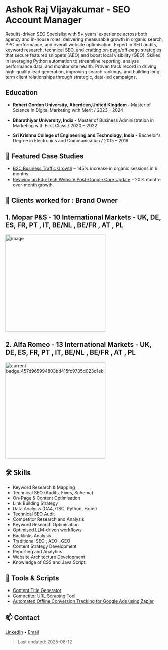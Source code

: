 # Ashok Raj Vijayakumar - SEO Account Manager

Results-driven SEO Specialist with 5+ years’ experience across both agency and in-house roles, delivering measurable growth in organic search, PPC performance, and overall website optimisation. Expert in SEO audits, keyword research, technical SEO, and crafting on-page/off-page strategies that secure featured snippets (AEO) and boost local visibility (GEO). Skilled in leveraging Python automation to streamline reporting, analyse performance data, and monitor site health. Proven track record in driving high-quality lead generation, improving search rankings, and building long-term client relationships through strategic, data-led campaigns.

## Education
- **Robert Gordon University, Aberdeen,United Kingdom -**
  Master of Science in Digital Marketing with Merit /
  2023 – 2024

- **Bharathiyar University, India -**
  Master of Business Administration in Marketing with First Class /
  2020 – 2022 

- **Sri Krishna College of Engineering and Technology, India -**
  Bachelor's Degree in Electronics and Communication /
  2015 – 2019

## 📂 Featured Case Studies
- [B2C Business Traffic Growth](case-studies/b2b-saas/README.md) – 145% increase in organic sessions in 6 months.
- [Reviving an Edu-Tech Website Post-Google Core Update](case-studies/local-service/README.md) – 20% month-over-month growth.

## 💼 Clients worked for : Brand Owner

## 1. Mopar P&S - 10 International Markets - UK, DE, ES, FR, PT , IT, BE/NL , BE/FR , AT , PL

<img width="318" height="307" alt="image" src="https://github.com/user-attachments/assets/4bd2de1e-eb10-4a0d-b742-4bdae6838be0" />

## 2. Alfa Romeo - 13 International Markets - UK, DE, ES, FR, PT , IT, BE/NL , BE/FR , AT , PL

<img width="318" height="307" alt="current-badge_457d965994803bd415fc9735d023d1eb" src="https://github.com/user-attachments/assets/3225d6a9-eca6-4665-887b-dba708172e98" />


## 🛠 Skills
- Keyword Research & Mapping
- Technical SEO (Audits, Fixes, Schema)
- On-Page & Content Optimisation
- Link Building Strategy
- Data Analysis (GA4, GSC, Python, Excel)
- Technical SEO Audit
- Competitor Research and Analysis
- Keyword Research Optimisation
- Optimised LLM-driven workflows
- Backlinks Analysis
- Traditional SEO , AEO , GEO
- Content Strategy Development
- Reporting and Analytics
- Website Architecture Development
- Knowledge of CSS and Java Script.

## 🧰 Tools & Scripts
- [Content Title Generator](tools-and-scripts/content-title-generator.md)
- [Competitor URL Scraping Tool](tools-and-scripts/competitor-scraping-tool.md)
- [Automated Offline Conversion Tracking for Google Ads using Zapier](tools-and-scripts/offline_conversion.md)

## 📫 Contact
[LinkedIn](https://www.linkedin.com/in/ashok-raj-v-/) • [Email](mailto:ashyvc@gmail.com)

> Last updated: 2025-08-12
